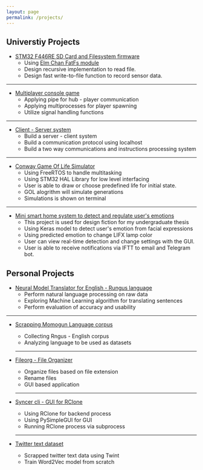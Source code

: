 ```yaml
---
layout: page
permalink: /projects/
---
```

## Universtiy Projects

- [STM32 F446RE SD Card and Filesystem firmware](https://github.com/devennn/sd_card_l446re_spi)
  - Using [Elm Chan FatFs module](http://elm-chan.org/fsw/ff/00index_e.html)
  - Design recursive implementation to read file.
  - Design fast write-to-file function to record sensor data.
  
---

- [Multiplayer console game](https://github.com/devennn/multiplayer-hub)
  - Applying pipe for hub - player communication
  - Applying multiprocesses for player spawning
  - Utilize signal handling functions
  
---

- [Client - Server system](https://github.com/devennn/depot-server-client)
  - Build a server - client system
  - Build a communication protocol using localhost
  - Build a two way communications and instructions processing system

---

- [Conway Game Of Life Simulator](https://github.com/devennn/csse3010-2020Sem1)
  - Using FreeRTOS to handle multitasking
  - Using STM32 HAL Library for low level interfacing
  - User is able to draw or choose predefined life for initial state.
  - GOL alogrithm will simulate generations
  - Simulations is shown on terminal 
  
---

- [Mini smart home system to detect and regulate user's emotions](https://github.com/devennn/Smart-Home-Emotional-Detection-Regulation)
  - This project is used for design fiction for my undergraduate thesis
  - Using Keras model to detect user's emotion from facial expressions
  - Using predicted emotion to change LIFX lamp color
  - User can view real-time detection and change settings with the GUI.
  - User is able to receive notifications via IFTT to email and Telegram bot.

## Personal Projects

- [Neural Model Translator for English - Rungus language](https://github.com/devennn/neural-model-translation)
  - Perform natural language processing on raw data
  - Exploring Machine Learning algorithm for translating sentences
  - Perform evaluation of accuracy and usability
  
---

- [Scrapping Momogun Language corpus](https://github.com/devennn/rungus-language-corpus)
  - Collecting Rngus - English corpus
  - Analyzing language to be used as datasets
 
  ---

- [Fileorg - File Organizer](https://github.com/devennn/Filorg)
  - Organize files based on file extension
  - Rename files
  - GUI based application
  
  ---
  
- [Syncer cli - GUI for RClone](https://github.com/devennn/Syncer-cli)
  - Using RClone for backend process
  - Using PySimpleGUI for GUI
  - Running RClone process via subprocess
  
  ---
  
- [Twitter text dataset](https://github.com/devennn/malaysian-tweet-text-corpus)
  - Scrapped twitter text data using Twint
  - Train Word2Vec model from scratch
